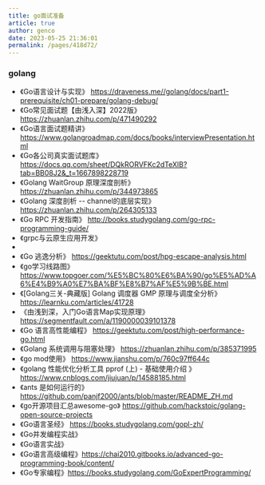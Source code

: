 ```yaml
---
title: go面试准备
article: true
author: genco
date: 2023-05-25 21:36:01
permalink: /pages/418d72/
---
```

### golang
* 《Go语言设计与实现》 https://draveness.me//golang/docs/part1-prerequisite/ch01-prepare/golang-debug/
* 《Go常见面试题【由浅入深】2022版》 https://zhuanlan.zhihu.com/p/471490292
* 《Go语言面试题精讲》 https://www.golangroadmap.com/docs/books/interviewPresentation.html
* 《Go各公司真实面试题库》 https://docs.qq.com/sheet/DQkRORVFKc2dTeXlB?tab=BB08J2&_t=1667898228719
* 《Golang WaitGroup 原理深度剖析》 https://zhuanlan.zhihu.com/p/344973865
* 《Golang 深度剖析 -- channel的底层实现》 https://zhuanlan.zhihu.com/p/264305133
* 《Go RPC 开发指南》 http://books.studygolang.com/go-rpc-programming-guide/
* 《grpc与云原生应用开发》
*
* 《Go 逃逸分析》 https://geektutu.com/post/hpg-escape-analysis.html
* 《go学习线路图》 https://www.topgoer.com/%E5%BC%80%E6%BA%90/go%E5%AD%A6%E4%B9%A0%E7%BA%BF%E8%B7%AF%E5%9B%BE.html
* 《[Golang三关-典藏版] Golang 调度器 GMP 原理与调度全分析》 https://learnku.com/articles/41728
* 《由浅到深，入门Go语言Map实现原理》 https://segmentfault.com/a/1190000039101378
* 《Go 语言高性能编程》 https://geektutu.com/post/high-performance-go.html
* 《Golang 系统调用与阻塞处理》 https://zhuanlan.zhihu.com/p/385371995
* 《go mod使用》 https://www.jianshu.com/p/760c97ff644c
* 《golang 性能优化分析工具 pprof (上) - 基础使用介绍 》 https://www.cnblogs.com/jiujuan/p/14588185.html
* 《ants 是如何运行的》 https://github.com/panjf2000/ants/blob/master/README_ZH.md
* 《go开源项目汇总awesome-go》 https://github.com/hackstoic/golang-open-source-projects
* 《Go语言圣经》 https://books.studygolang.com/gopl-zh/
* 《Go并发编程实战》
* 《Go语言实战》
* 《Go语言高级编程》https://chai2010.gitbooks.io/advanced-go-programming-book/content/
* 《Go专家编程》https://books.studygolang.com/GoExpertProgramming/